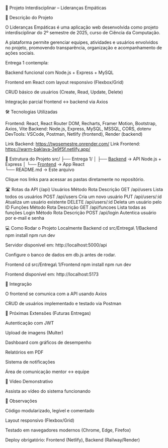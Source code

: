 🚀 Projeto Interdisciplinar – Lideranças Empáticas

📌 Descrição do Projeto

O Lideranças Empáticas é uma aplicação web desenvolvida como projeto interdisciplinar do 2º semestre de 2025, curso de Ciência da Computação.

A plataforma permite gerenciar equipes, atividades e usuários envolvidos no projeto, promovendo transparência, organização e acompanhamento de ações sociais.

Entrega 1 contempla:

Backend funcional com Node.js + Express + MySQL

Frontend em React com layout responsivo (Flexbox/Grid)

CRUD básico de usuários (Create, Read, Update, Delete)

Integração parcial frontend ↔ backend via Axios

🛠 Tecnologias Utilizadas

Frontend: React, React Router DOM, Recharts, Framer Motion, Bootstrap, Axios, Vite
Backend: Node.js, Express, MySQL, MSSQL, CORS, dotenv
DevTools: VSCode, Postman, Netlify (frontend), Render (backend)

Link Backend: https://twosemestre.onrender.com/
Link Frontend: https://warm-baklava-3e9f5f.netlify.app/

📂 Estrutura do Projeto
src/
├── Entrega 1/
│   ├── [Backend](src/Entrega%201/Backend)   -> API Node.js + Express
│   └── [Frontend](src/Entrega%201/Frontend) -> App React                  
└── README.md                                -> Este arquivo


Clique nos links para acessar as pastas diretamente no repositório.

🛣 Rotas da API (/api)
Usuários
Método	Rota	Descrição
GET	/api/users	Lista todos os usuários
POST	/api/users	Cria um novo usuário
PUT	/api/users/:id	Atualiza um usuário existente
DELETE	/api/users/:id	Deleta um usuário pelo ID
Funções
Método	Rota	Descrição
GET	/api/funcoes	Lista todas as funções
Login
Método	Rota	Descrição
POST	/api/login	Autentica usuário por e-mail e senha


💻 Como Rodar o Projeto Localmente
Backend
cd src/Entrega\ 1/Backend
npm install
npm run dev


Servidor disponível em: http://localhost:5000/api

Configure o banco de dados em db.js antes de rodar.

Frontend
cd src/Entrega\ 1/Frontend
npm install
npm run dev


Frontend disponível em: http://localhost:5173



🔗 Integração

O frontend se comunica com a API usando Axios

CRUD de usuários implementado e testado via Postman

🌟 Próximas Extensões (Futuras Entregas)

Autenticação com JWT

Upload de imagens (Multer)

Dashboard com gráficos de desempenho

Relatórios em PDF

Sistema de notificações

Área de comunicação mentor ↔ equipe



🎥 Vídeo Demonstrativo

Assista ao vídeo do sistema funcionando

📝 Observações

Código modularizado, legível e comentado

Layout responsivo (Flexbox/Grid)

Testado em navegadores modernos (Chrome, Edge, Firefox)

Deploy obrigatório: Frontend (Netlify), Backend (Railway/Render)
